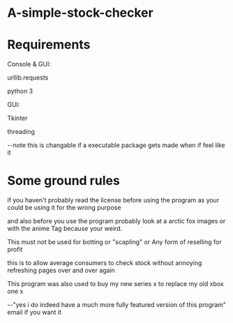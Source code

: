 # A-simple-stock-checker

# Requirements

  Console & GUI:
  
  urllib.requests
  
  python 3
  
  GUI:
  
  Tkinter 
  
  threading
  
  --note this is changable if a executable package gets made when if feel like it
  
# Some ground rules
  if you haven't probably read the license before using the program as your could be using it for the wrong purpose
  
  and also before you use the program probably look at a arctic fox images or with the anime Tag because your weird.
  
  This must not be used for botting or "scapling" or Any form of reselling for profit
  
  this is to allow average consumers to check stock without annoying refreshing pages over and over again
  
  This program was also used to buy my new series x to replace my old xbox one x 
  
  --"yes i do indeed have a much more fully featured version of this program" email if you want it
